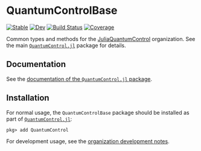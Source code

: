 # QuantumControlBase

[![Stable](https://img.shields.io/badge/docs-stable-blue.svg)](https://juliaquantumcontrol.github.io/QuantumControlBase.jl/)
[![Dev](https://img.shields.io/badge/docs-dev-blue.svg)](https://juliaquantumcontrol.github.io/QuantumControlBase.jl/dev)
[![Build Status](https://github.com/JuliaQuantumControl/QuantumControlBase.jl/workflows/CI/badge.svg)](https://github.com/JuliaQuantumControl/QuantumControlBase.jl/actions)
[![Coverage](https://codecov.io/gh/JuliaQuantumControl/QuantumControlBase.jl/branch/master/graph/badge.svg)](https://codecov.io/gh/JuliaQuantumControl/QuantumControlBase.jl)

Common types and methods for the [JuliaQuantumControl][] organization. See the main [`QuantumControl.jl`][QuantumControl] package for details.


## Documentation

See the [documentation of the `QuantumControl.jl` package](https://juliaquantumcontrol.github.io/QuantumControl.jl/).


## Installation

For normal usage, the `QuantumControlBase` package should be installed as part of [`QuantumControl.jl`][QuantumControl]:

~~~
pkg> add QuantumControl
~~~

For development usage, see the [organization development notes](https://github.com/JuliaQuantumControl#development).


[JuliaQuantumControl]: https://github.com/JuliaQuantumControl
[QuantumControl]: https://github.com/JuliaQuantumControl/QuantumControl.jl#readme
